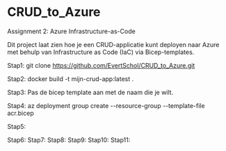 # CRUD_to_Azure
Assignment 2: Azure Infrastructure-as-Code 

Dit project laat zien hoe je een CRUD-applicatie kunt deployen naar Azure met behulp van Infrastructure as Code (IaC) via Bicep-templates.

Stap1:
git clone https://github.com/EvertSchol/CRUD_to_Azure.git

Stap2:
docker build -t mijn-crud-app:latest .

Stap3:
Pas de bicep template aan met de naam die je wilt.

Stap4:
az deployment group create --resource-group <naamnaarkeuze> --template-file acr.bicep

Stap5:


Stap6:
Stap7:
Stap8:
Stap9:
Stap10:
Stap11:
